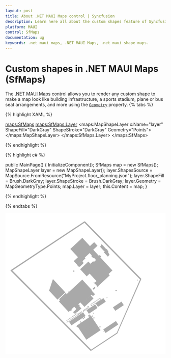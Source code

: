 ```yaml
---
layout: post
title: About .NET MAUI Maps control | Syncfusion 
description: Learn here all about the custom shapes feature of Syncfusion .NET MAUI Maps (SfMaps) control, its features, and more.
platform: MAUI
control: SfMaps
documentation: ug
keywords: .net maui maps, .NET MAUI Maps, .net maui shape maps.
---
```


# Custom shapes in .NET MAUI Maps (SfMaps)

The [.NET MAUI Maps](https://www.syncfusion.com/maui-controls/maui-maps) control allows you to render any custom shape to make a map look like building infrastructure, a sports stadium, plane or bus seat arrangements, and more using the [`Geometry`](https://help.syncfusion.com/cr/maui/Syncfusion.Maui.Maps.MapShapeLayer.html#Syncfusion_Maui_Maps_MapShapeLayer_Geometry) property.
{% tabs %}

{% highlight XAML %}

<maps:SfMaps>
    <maps:SfMaps.Layer>
        <maps:MapShapeLayer x:Name="layer"
                            ShapeFill="DarkGray"
                            ShapeStroke="DarkGray"
                            Geometry="Points">
        </maps:MapShapeLayer>
    </maps:SfMaps.Layer>
</maps:SfMaps>

{% endhighlight %}

{% highlight c# %}

public MainPage()
{
    InitializeComponent();
    SfMaps map = new SfMaps();
    MapShapeLayer layer = new MapShapeLayer();
    layer.ShapesSource = MapSource.FromResource("MyProject.floor_planning.json");
    layer.ShapeFill = Brush.DarkGray;
    layer.ShapeStroke = Brush.DarkGray;
    layer.Geometry = MapGeometryType.Points;
    map.Layer = layer;
    this.Content = map;
}

{% endhighlight %}

{% endtabs %}

![.NET MAUI Maps with custom shapes](images/custom-shape/maps_cartesian_view.png)